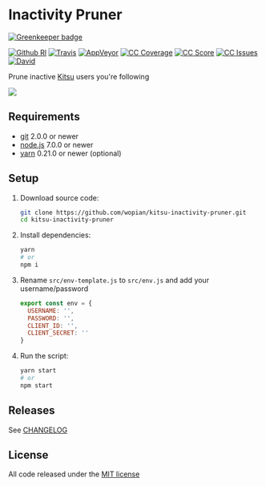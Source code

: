 # Inactivity Pruner

[![Greenkeeper badge](https://badges.greenkeeper.io/wopian/kitsu-inactivity-pruner.svg)](https://greenkeeper.io/)

[![Github Rl]][1]
[![Travis]][2]
[![AppVeyor]][3]
[![CC Coverage]][4]
[![CC Score]][5]
[![CC Issues]][6]
[![David]][7]

Prune inactive [Kitsu][0] users you're following

![](https://fat.gfycat.com/LivelyFondFiddlercrab.gif)

## Requirements

- [git](https://git-scm.com/) 2.0.0 or newer
- [node.js](https://nodejs.org) 7.0.0 or newer
- [yarn](https://https://yarnpkg.com) 0.21.0 or newer (optional)

## Setup

1. Download source code:

    ```bash
    git clone https://github.com/wopian/kitsu-inactivity-pruner.git
    cd kitsu-inactivity-pruner
    ```

1. Install dependencies:

    ```bash
    yarn
    # or
    npm i
    ```

1. Rename `src/env-template.js` to `src/env.js` and add your username/password

    ```javascript
    export const env = {
      USERNAME: '',
      PASSWORD: '',
      CLIENT_ID: '',
      CLIENT_SECRET: ''
    }
    ```

1. Run the script:

    ```bash
    yarn start
    # or
    npm start
    ```

## Releases

See [CHANGELOG][8]

## License

All code released under the [MIT license][9]

[GitHub Rl]:https://img.shields.io/github/release/wopian/kitsu-inactivity-pruner.svg?style=flat-square
[Travis]:https://img.shields.io/travis/wopian/kitsu-inactivity-pruner/master.svg?style=flat-square&label=linux%20%26%20macOS
[CC Coverage]:https://img.shields.io/codeclimate/coverage/github/wopian/kitsu-inactivity-pruner.svg?style=flat-square
[CC Score]:https://img.shields.io/codeclimate/github/wopian/kitsu-inactivity-pruner.svg?style=flat-square
[CC Issues]:https://img.shields.io/codeclimate/issues/github/wopian/kitsu-inactivity-pruner.svg?style=flat-square
[David]:https://img.shields.io/david/wopian/kitsu-inactivity-pruner.svg?style=flat-square
[AppVeyor]:https://img.shields.io/appveyor/ci/wopian/kitsu-inactivity-pruner/master.svg?style=flat-square&label=windows

[0]:https://kitsu.io
[1]:https://github.com/wopian/kitsu-inactivity-pruner/releases
[2]:https://travis-ci.org/wopian/kitsu-inactivity-pruner
[3]:https://ci.appveyor.com/project/wopian/kitsu-inactivity-pruner
[4]:https://codeclimate.com/github/wopian/kitsu-inactivity-pruner/coverage
[5]:https://codeclimate.com/github/wopian/kitsu-inactivity-pruner
[6]:https://codeclimate.com/github/wopian/kitsu-inactivity-pruner/issues
[7]:https://david-dm.org/wopian/kitsu-inactivity-pruner
[8]:https://github.com/wopian/kitsu-inactivity-pruner/blob/master/CHANGELOG.md
[9]:https://github.com/wopian/kitsu-inactivity-pruner/blob/master/LICENSE.md
